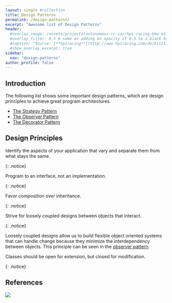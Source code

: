 ```yaml
---
layout: single #collection
title: Design Patterns
permalink: /design-patterns/
excerpt: "Awesome list of Design Patterns"
header:
  #overlay_image: /assets/projects/autonomous-rc-car/hpi-racing-bmw-m3.png
  #overlay_filter: 0.5 # same as adding an opacity of 0.5 to a black background
  #caption: "Source: [**hpiracing**](http://www.hpiracing.com/de/kit/114343)"
  #show_overlay_excerpt: true
sidebar:
  nav: "design-patterns"
author_profile: false
---
```


## Introduction

The following list shows some important design patterns, which are design principles to achieve great program architectures.

- [The Strategy Pattern](/design-patterns/strategy)
- [The Observer Pattern](/design-patterns/observer)
- [The Decorator Pattern](/design-patterns/decorator)


## Design Principles

<p>
Identify the aspects of your application that vary and separate them from
what stays the same.
</p>
{: .notice}

<p>
Program to an interface, not an implementation.
</p>
{: .notice}

<p>
Favor composition over inheritance.
</p>
{: .notice}

<p>
Strive for loosely coupled designs between objects that interact.
</p>
{: .notice}

Loosely coupled designs allow us to build flexible object oriented
systems that can handle change because they minimize
the interdependency between objects. This principle can be seen in the [observer pattern](/design-patterns/observer).


<p>
Classes should be open for extension, but closed for modification.
</p>
{: .notice}


## References


<a href="https://www.amazon.de/Head-First-Design-Patterns-Freeman/dp/0596007124/ref=as_li_ss_il?ie=UTF8&linkCode=li2&tag=fjp-21&linkId=38bf781d92136c82d722d01735b6f3df&language=de_DE" target="_blank"><img border="0" src="//ws-eu.amazon-adsystem.com/widgets/q?_encoding=UTF8&ASIN=0596007124&Format=_SL160_&ID=AsinImage&MarketPlace=DE&ServiceVersion=20070822&WS=1&tag=fjp-21&language=de_DE" ></a><img src="https://ir-de.amazon-adsystem.com/e/ir?t=fjp-21&language=de_DE&l=li2&o=3&a=0596007124" width="1" height="1" border="0" alt="" style="border:none !important; margin:0px !important;" />
